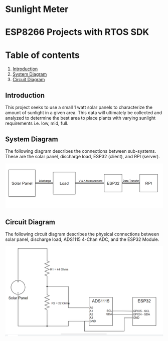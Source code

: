 # Sunlight Meter


# ESP8266 Projects with RTOS SDK


# Table of contents
1. [Introduction](#bullet1)
2. [System Diagram](#bullet2)
2. [Circuit Diagram](#bullet2)

## Introduction <a name="bullet1"></a>
This project seeks to use a small 1 watt solar panels to characterize the amount of sunlight in a given area. This data will ultimately be collected and analyzed to determine the best area to place plants with varying sunlight requirements i.e. low, mid, full.

## System Diagram <a name="bullet2"></a>
The following diagram describes the connections between sub-systems. These are the solar panel, discharge load, ESP32 (client), and RPI (server).

![alt text](docs/systemDiagram.png)


## Circuit Diagram <a name="bullet2"></a>
The following circuit diagram describes the physical connections between solar panel, discharge load, ADS1115 4-Chan ADC, and the ESP32 Module.

![alt text](docs/circuitDiagram.png)








